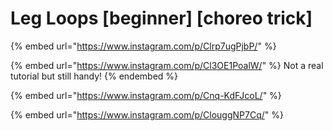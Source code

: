 # Leg Loops \[beginner] \[choreo trick]

{% embed url="https://www.instagram.com/p/Clrp7ugPjbP/" %}

{% embed url="https://www.instagram.com/p/Cl3OE1PoalW/" %}
Not a real tutorial but still handy!
{% endembed %}

{% embed url="https://www.instagram.com/p/Cnq-KdFJcoL/" %}

{% embed url="https://www.instagram.com/p/ClouggNP7Cq/" %}
